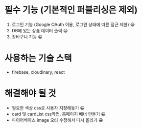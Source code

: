 # 필수 기능 (기본적인 퍼블리싱은 제외)

1. 로그인 기능 (Google OAuth 이용, 로그인 상태에 따른 접근 제한) 😀
2. DB에 있는 상품 데이터 출력 😀
3. 장바구니 기능 😀

# 사용하는 기술 스택

- firebase, cloudinary, react

# 해결해야 될 것

- 필요한 색상 css로 사용자 지정해놓기 😀
- card 및 cardList css작업, 홈페이지 배너 만들기 😀
- 파이어베이스 image 오타 수정해서 다시 올리기 😀
